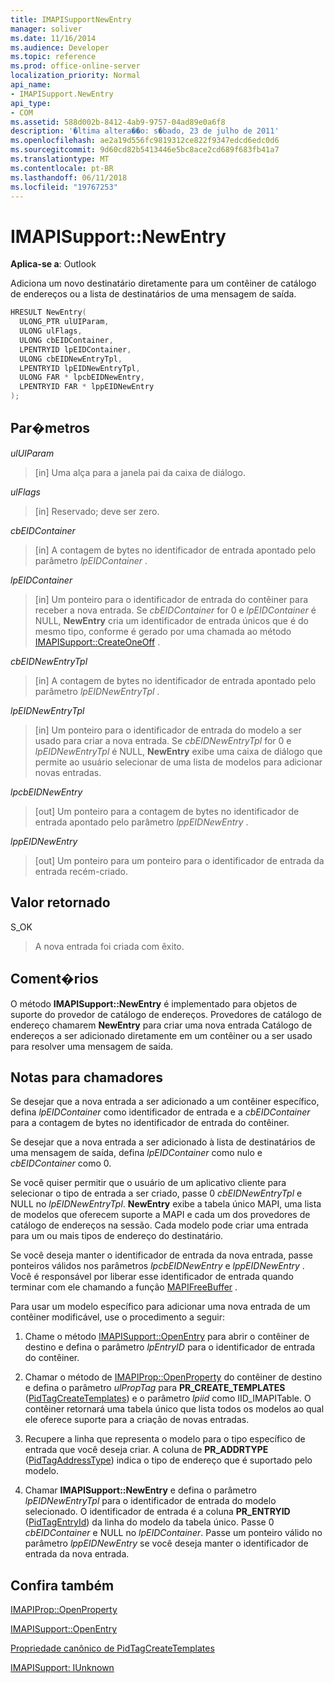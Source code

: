 ```yaml
---
title: IMAPISupportNewEntry
manager: soliver
ms.date: 11/16/2014
ms.audience: Developer
ms.topic: reference
ms.prod: office-online-server
localization_priority: Normal
api_name:
- IMAPISupport.NewEntry
api_type:
- COM
ms.assetid: 588d002b-8412-4ab9-9757-04ad89e0a6f8
description: '�ltima altera��o: s�bado, 23 de julho de 2011'
ms.openlocfilehash: ae2a19d556fc9819312ce822f9347edcd6edc0d6
ms.sourcegitcommit: 9d60cd82b5413446e5bc8ace2cd689f683fb41a7
ms.translationtype: MT
ms.contentlocale: pt-BR
ms.lasthandoff: 06/11/2018
ms.locfileid: "19767253"
---
```

# <a name="imapisupportnewentry"></a>IMAPISupport::NewEntry

  
  
**Aplica-se a**: Outlook 
  
Adiciona um novo destinatário diretamente para um contêiner de catálogo de endereços ou a lista de destinatários de uma mensagem de saída.
  
```cpp
HRESULT NewEntry(
  ULONG_PTR ulUIParam,
  ULONG ulFlags,
  ULONG cbEIDContainer,
  LPENTRYID lpEIDContainer,
  ULONG cbEIDNewEntryTpl,
  LPENTRYID lpEIDNewEntryTpl,
  ULONG FAR * lpcbEIDNewEntry,
  LPENTRYID FAR * lppEIDNewEntry
);
```

## <a name="parameters"></a>Par�metros

 _ulUIParam_
  
> [in] Uma alça para a janela pai da caixa de diálogo.
    
 _ulFlags_
  
> [in] Reservado; deve ser zero.
    
 _cbEIDContainer_
  
> [in] A contagem de bytes no identificador de entrada apontado pelo parâmetro _lpEIDContainer_ . 
    
 _lpEIDContainer_
  
> [in] Um ponteiro para o identificador de entrada do contêiner para receber a nova entrada. Se _cbEIDContainer_ for 0 e _lpEIDContainer_ é NULL, **NewEntry** cria um identificador de entrada únicos que é do mesmo tipo, conforme é gerado por uma chamada ao método [IMAPISupport::CreateOneOff](imapisupport-createoneoff.md) . 
    
 _cbEIDNewEntryTpl_
  
> [in] A contagem de bytes no identificador de entrada apontado pelo parâmetro _lpEIDNewEntryTpl_ . 
    
 _lpEIDNewEntryTpl_
  
> [in] Um ponteiro para o identificador de entrada do modelo a ser usado para criar a nova entrada. Se _cbEIDNewEntryTpl_ for 0 e _lpEIDNewEntryTpl_ é NULL, **NewEntry** exibe uma caixa de diálogo que permite ao usuário selecionar de uma lista de modelos para adicionar novas entradas. 
    
 _lpcbEIDNewEntry_
  
> [out] Um ponteiro para a contagem de bytes no identificador de entrada apontado pelo parâmetro _lppEIDNewEntry_ . 
    
 _lppEIDNewEntry_
  
> [out] Um ponteiro para um ponteiro para o identificador de entrada da entrada recém-criado.
    
## <a name="return-value"></a>Valor retornado

S_OK 
  
> A nova entrada foi criada com êxito.
    
## <a name="remarks"></a>Coment�rios

O método **IMAPISupport::NewEntry** é implementado para objetos de suporte do provedor de catálogo de endereços. Provedores de catálogo de endereço chamarem **NewEntry** para criar uma nova entrada Catálogo de endereços a ser adicionado diretamente em um contêiner ou a ser usado para resolver uma mensagem de saída. 
  
## <a name="notes-to-callers"></a>Notas para chamadores

Se desejar que a nova entrada a ser adicionado a um contêiner específico, defina _lpEIDContainer_ como identificador de entrada e a _cbEIDContainer_ para a contagem de bytes no identificador de entrada do contêiner. 
  
Se desejar que a nova entrada a ser adicionado à lista de destinatários de uma mensagem de saída, defina _lpEIDContainer_ como nulo e _cbEIDContainer_ como 0. 
  
Se você quiser permitir que o usuário de um aplicativo cliente para selecionar o tipo de entrada a ser criado, passe 0 _cbEIDNewEntryTpl_ e NULL no _lpEIDNewEntryTpl_. **NewEntry** exibe a tabela único MAPI, uma lista de modelos que oferecem suporte a MAPI e cada um dos provedores de catálogo de endereços na sessão. Cada modelo pode criar uma entrada para um ou mais tipos de endereço do destinatário. 
  
Se você deseja manter o identificador de entrada da nova entrada, passe ponteiros válidos nos parâmetros _lpcbEIDNewEntry_ e _lppEIDNewEntry_ . Você é responsável por liberar esse identificador de entrada quando terminar com ele chamando a função [MAPIFreeBuffer](mapifreebuffer.md) . 
  
Para usar um modelo específico para adicionar uma nova entrada de um contêiner modificável, use o procedimento a seguir:
  
1. Chame o método [IMAPISupport::OpenEntry](imapisupport-openentry.md) para abrir o contêiner de destino e defina o parâmetro _lpEntryID_ para o identificador de entrada do contêiner. 
    
2. Chamar o método de [IMAPIProp::OpenProperty](imapiprop-openproperty.md) do contêiner de destino e defina o parâmetro _ulPropTag_ para **PR_CREATE_TEMPLATES** ([PidTagCreateTemplates](pidtagcreatetemplates-canonical-property.md)) e o parâmetro _lpiid_ como IID_IMAPITable. O contêiner retornará uma tabela único que lista todos os modelos ao qual ele oferece suporte para a criação de novas entradas. 
    
3. Recupere a linha que representa o modelo para o tipo específico de entrada que você deseja criar. A coluna de **PR_ADDRTYPE** ([PidTagAddressType](pidtagaddresstype-canonical-property.md)) indica o tipo de endereço que é suportado pelo modelo. 
    
4. Chamar **IMAPISupport::NewEntry** e defina o parâmetro _lpEIDNewEntryTpl_ para o identificador de entrada do modelo selecionado. O identificador de entrada é a coluna **PR_ENTRYID** ([PidTagEntryId](pidtagentryid-canonical-property.md)) da linha do modelo da tabela único. Passe 0 _cbEIDContainer_ e NULL no _lpEIDContainer_. Passe um ponteiro válido no parâmetro _lppEIDNewEntry_ se você deseja manter o identificador de entrada da nova entrada. 
    
## <a name="see-also"></a>Confira também



[IMAPIProp::OpenProperty](imapiprop-openproperty.md)
  
[IMAPISupport::OpenEntry](imapisupport-openentry.md)
  
[Propriedade canônico de PidTagCreateTemplates](pidtagcreatetemplates-canonical-property.md)
  
[IMAPISupport: IUnknown](imapisupportiunknown.md)

